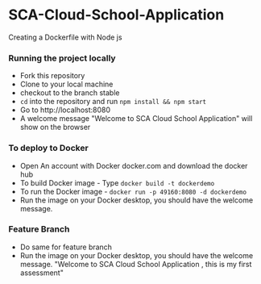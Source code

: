 # SCA-Cloud-School-Application
Creating a Dockerfile with Node js

### Running the project locally
- Fork this repository
- Clone to your local machine
- checkout to the branch stable
- `cd` into the repository and run `npm install && npm start`
- Go to http://localhost:8080
- A welcome message "Welcome to SCA Cloud School Application" will show on the browser


### To deploy to Docker
- Open An account with Docker docker.com and download the docker hub
- To build Docker image - Type  `docker build -t dockerdemo` 
- To run the Docker image - `docker run -p 49160:8080 -d dockerdemo`
- Run the image on your Docker desktop, you should have the welcome message.

### Feature Branch
- Do same for feature branch
- Run the image on your Docker desktop, you should have the welcome message. "Welcome to SCA Cloud School Application , this is my first assessment"
 
